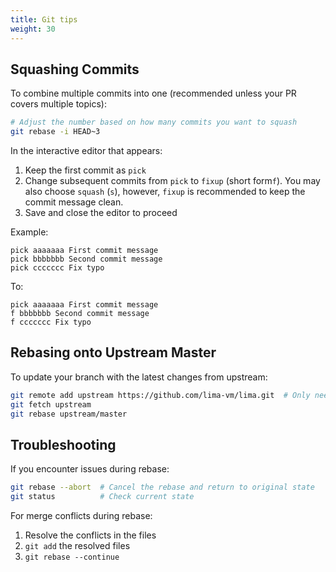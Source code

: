 ```yaml
---
title: Git tips
weight: 30
---
```


## Squashing Commits

To combine multiple commits into one (recommended unless your PR covers multiple topics):

```bash
# Adjust the number based on how many commits you want to squash
git rebase -i HEAD~3
```

In the interactive editor that appears:
1. Keep the first commit as `pick`
2. Change subsequent commits from `pick` to `fixup` (short form`f`). You may also choose `squash` (`s`), however, `fixup` is recommended to keep the commit message clean.
3. Save and close the editor to proceed

Example:
```
pick aaaaaaa First commit message
pick bbbbbbb Second commit message
pick ccccccc Fix typo
```

To:
```
pick aaaaaaa First commit message
f bbbbbbb Second commit message
f ccccccc Fix typo
```

## Rebasing onto Upstream Master

To update your branch with the latest changes from upstream:

```bash
git remote add upstream https://github.com/lima-vm/lima.git  # Only needed once
git fetch upstream
git rebase upstream/master
```

## Troubleshooting

If you encounter issues during rebase:

```bash
git rebase --abort  # Cancel the rebase and return to original state
git status          # Check current state
```

For merge conflicts during rebase:
1. Resolve the conflicts in the files
2. `git add` the resolved files
3. `git rebase --continue`
